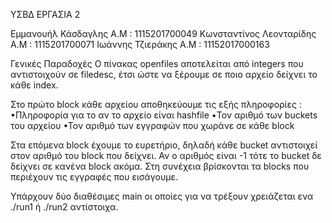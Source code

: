 ΥΣΒΔ ΕΡΓΑΣΙΑ 2

Εμμανουήλ Κάσδαγλης Α.Μ : 1115201700049
Κωνσταντίνος Λεονταρίδης Α.Μ : 1115201700071
Ιωάννης Τζιεράκης Α.Μ : 11152017000163

Γενικές Παραδοχές
Ο πίνακας openfiles αποτελείται από integers που αντιστοιχούν σε filedesc, έτσι ώστε να ξέρουμε
σε ποιο αρχείο δείχνει το κάθε index.

Στο πρώτο block κάθε αρχείου αποθηκεύουμε τις εξής πληροφορίες :
•Πληροφορία για το αν το αρχείο είναι hashfile
•Τον αριθμό των buckets του αρχείου
•Τον αριθμό των εγγραφών που χωράνε σε κάθε block

Στα επόμενα block έχουμε το ευρετήριο, δηλαδή κάθε bucket αντιστοιχεί στον αριθμό του block
που δείχνει.
Αν ο αριθμός είναι -1 τότε το bucket δε δείχνει σε κανένα block ακόμα.
Στη συνέχεια βρίσκονται τα blocks που περιέχουν τις εγγραφές που εισάγουμε.

Υπάρχουν δύο διαθέσιμες main οι οποίες για να τρέξουν χρειάζεται ενα ./run1 ή ./run2 αντίστοιχα.
